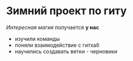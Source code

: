 # Зимний проект по гиту
*Интересная магия* получается **у нас**

* изучили команды
* поняли взаимодействие с гитхаб
* научились создавать ветки - черновики

